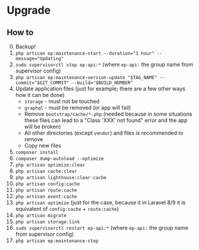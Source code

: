 # Upgrade

## How to

0. Backup!
1. `php artisan ep:maintenance-start --duration="1 hour" --message="Updating"`
2. `sudo supervisorctl stop ep-api:*` (where `ep-api:` the group name from supervisor config)
3. `php artisan ep:maintenance-version-update "$TAG_NAME" --commit="$GIT_COMMIT" --build="$BUILD_NUMBER"`
4. Update application files (just for example; there are a few other ways how it can be done)
    * `storage` - must not be touched
    * `graphql` - must be removed (or app will fail)
    * Remove `bootstrap/cache/*.php` (needed because in some situations these files can lead to a "Class 'XXX' not found" error and the app will be broken)
    * All other directories (except `vendor`) and files is recommended to remove
    * Copy new files
5. `composer install`
6. `composer dump-autoload --optimize`
7. `php artisan optimize:clear`
8. `php artisan cache:clear`
9. `php artisan lighthouse:clear-cache`
10. `php artisan config:cache`
11. `php artisan route:cache`
12. `php artisan event:cache`
13. `php artisan optimize` (just for the case, because it in Laravel 8/9 it is equivalent of `config:cache` + `route:cache`)
14. `php artisan migrate`
15. `php artisan storage:link`
16. `sudo supervisorctl restart ep-api:*` (where `ep-api:` the group name from supervisor config)
17. `php artisan ep:maintenance-stop`
